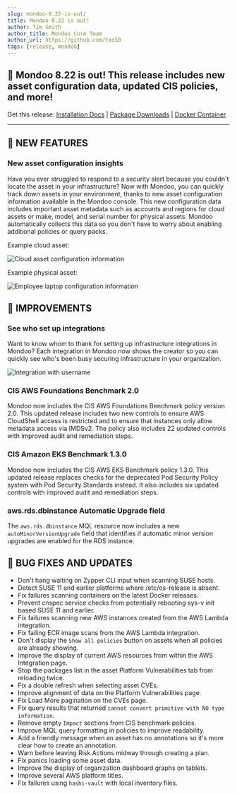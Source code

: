```yaml
---
slug: mondoo-8.22-is-out/
title: Mondoo 8.22 is out!
author: Tim Smith
author_title: Mondoo Core Team
author_url: https://github.com/tas50
tags: [release, mondoo]
---
```


## 🥳 Mondoo 8.22 is out! This release includes new asset configuration data, updated CIS policies, and more!

Get this release: [Installation Docs](/cnspec/) | [Package Downloads](https://releases.mondoo.com/cnspec/) | [Docker Container](https://hub.docker.com/r/mondoo/cnspec)

---

## 🎉 NEW FEATURES

### New asset configuration insights

Have you ever struggled to respond to a security alert because you couldn't locate the asset in your infrastructure? Now with Mondoo, you can quickly track down assets in your environment, thanks to new asset configuration information available in the Mondoo console. This new configuration data includes important asset metadata such as accounts and regions for cloud assets or make, model, and serial number for physical assets. Mondoo automatically collects this data so you don't have to worry about enabling additional policies or query packs.

Example cloud asset:

![Cloud asset configuration information](/img/releases/2023-08-07-mondoo-8.22-is-out/cloud_asset.png)

Example physical asset:

![Employee laptop configuration information](/img/releases/2023-08-07-mondoo-8.22-is-out/laptop_asset.png)

## 🧹 IMPROVEMENTS

### See who set up integrations

Want to know whom to thank for setting up infrastructure integrations in Mondoo? Each integration in Mondoo now shows the creator so you can quickly see who's been busy securing infrastructure in your organization.

![Integration with username](/img/releases/2023-08-07-mondoo-8.22-is-out/integration.png)

### CIS AWS Foundations Benchmark 2.0

Mondoo now includes the CIS AWS Foundations Benchmark policy version 2.0. This updated release includes two new controls to ensure AWS CloudShell access is restricted and to ensure that instances only allow metadata access via IMDSv2. The policy also includes 22 updated controls with improved audit and remediation steps.

### CIS Amazon EKS Benchmark 1.3.0

Mondoo now includes the CIS AWS EKS Benchmark policy 1.3.0. This updated release replaces checks for the deprecated Pod Security Policy system with Pod Security Standards instead. It also includes six updated controls with improved audit and remediation steps.

### aws.rds.dbinstance Automatic Upgrade field

The `aws.rds.dbinstance` MQL resource now includes a new `autoMinorVersionUpgrade` field that identifies if automatic minor version upgrades are enabled for the RDS instance.

## 🐛 BUG FIXES AND UPDATES

- Don't hang waiting on Zypper CLI input when scanning SUSE hosts.
- Detect SUSE 11 and earlier platforms where /etc/os-release is absent.
- Fix failures scanning containers on the latest Docker releases.
- Prevent cnspec service checks from potentially rebooting sys-v init based SUSE 11 and earlier.
- Fix failures scanning new AWS instances created from the AWS Lambda integration.
- Fix failing ECR image scans from the AWS Lambda integration.
- Don't display the `Show all policies` button on assets when all policies are already showing.
- Improve the display of current AWS resources from within the AWS Integration page.
- Stop the packages list in the asset Platform Vulnerabilities tab from reloading twice.
- Fix a double refresh when selecting asset CVEs.
- Improve alignment of data on the Platform Vulnerabilities page.
- Fix Load More pagination on the CVEs page.
- Fix query results that returned `cannot convert primitive with NO type information`.
- Remove empty `Impact` sections from CIS benchmark policies.
- Improve MQL query formatting in policies to improve readability.
- Add a friendly message when an asset has no annotations so it's more clear how to create an annotation.
- Warn before leaving Risk Actions midway through creating a plan.
- Fix panics loading some asset data.
- Improve the display of organization dashboard graphs on tablets.
- Improve several AWS platform titles.
- Fix failures using `hashi-vault` with local inventory files.
